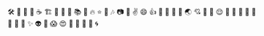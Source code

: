 🛠  📝  📖  🛒  ☕️ 🏗  🐍 📘
🚗 📚  🍚 🔥 ⭐️ 💩 🎶 📷 👀 ✌️ 😄 👍 💯 🐼 🐌 📌 🌏 💘 🎏 👏 😌 🍩 🐚 💟 🍥  🐍  🔞  💎 
🎩 ✨ 👽 🌳 😱 😍  🐥 🐳 🍡 🔣 🌀 
